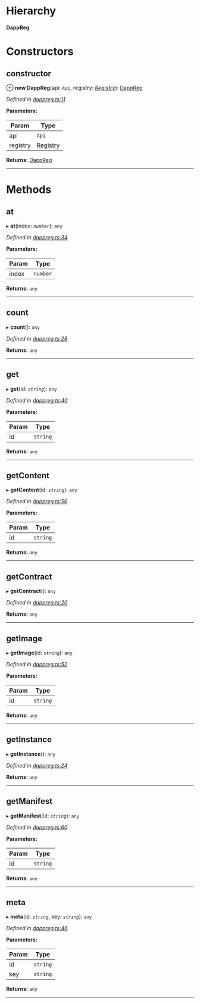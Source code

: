 

# Hierarchy

**DappReg**

# Constructors

<a id="constructor"></a>

##  constructor

⊕ **new DappReg**(api: *`Api`*, registry: *[Registry](_registry_.registry.md)*): [DappReg](_dappreg_.dappreg.md)

*Defined in [dappreg.ts:11](https://github.com/paritytech/js-libs/blob/0aad080/packages/contracts/src/dappreg.ts#L11)*

**Parameters:**

| Param | Type |
| ------ | ------ |
| api | `Api` |
| registry | [Registry](_registry_.registry.md) |

**Returns:** [DappReg](_dappreg_.dappreg.md)

___

# Methods

<a id="at"></a>

##  at

▸ **at**(index: *`number`*): `any`

*Defined in [dappreg.ts:34](https://github.com/paritytech/js-libs/blob/0aad080/packages/contracts/src/dappreg.ts#L34)*

**Parameters:**

| Param | Type |
| ------ | ------ |
| index | `number` |

**Returns:** `any`

___
<a id="count"></a>

##  count

▸ **count**(): `any`

*Defined in [dappreg.ts:28](https://github.com/paritytech/js-libs/blob/0aad080/packages/contracts/src/dappreg.ts#L28)*

**Returns:** `any`

___
<a id="get"></a>

##  get

▸ **get**(id: *`string`*): `any`

*Defined in [dappreg.ts:40](https://github.com/paritytech/js-libs/blob/0aad080/packages/contracts/src/dappreg.ts#L40)*

**Parameters:**

| Param | Type |
| ------ | ------ |
| id | `string` |

**Returns:** `any`

___
<a id="getcontent"></a>

##  getContent

▸ **getContent**(id: *`string`*): `any`

*Defined in [dappreg.ts:56](https://github.com/paritytech/js-libs/blob/0aad080/packages/contracts/src/dappreg.ts#L56)*

**Parameters:**

| Param | Type |
| ------ | ------ |
| id | `string` |

**Returns:** `any`

___
<a id="getcontract"></a>

##  getContract

▸ **getContract**(): `any`

*Defined in [dappreg.ts:20](https://github.com/paritytech/js-libs/blob/0aad080/packages/contracts/src/dappreg.ts#L20)*

**Returns:** `any`

___
<a id="getimage"></a>

##  getImage

▸ **getImage**(id: *`string`*): `any`

*Defined in [dappreg.ts:52](https://github.com/paritytech/js-libs/blob/0aad080/packages/contracts/src/dappreg.ts#L52)*

**Parameters:**

| Param | Type |
| ------ | ------ |
| id | `string` |

**Returns:** `any`

___
<a id="getinstance"></a>

##  getInstance

▸ **getInstance**(): `any`

*Defined in [dappreg.ts:24](https://github.com/paritytech/js-libs/blob/0aad080/packages/contracts/src/dappreg.ts#L24)*

**Returns:** `any`

___
<a id="getmanifest"></a>

##  getManifest

▸ **getManifest**(id: *`string`*): `any`

*Defined in [dappreg.ts:60](https://github.com/paritytech/js-libs/blob/0aad080/packages/contracts/src/dappreg.ts#L60)*

**Parameters:**

| Param | Type |
| ------ | ------ |
| id | `string` |

**Returns:** `any`

___
<a id="meta"></a>

##  meta

▸ **meta**(id: *`string`*, key: *`string`*): `any`

*Defined in [dappreg.ts:46](https://github.com/paritytech/js-libs/blob/0aad080/packages/contracts/src/dappreg.ts#L46)*

**Parameters:**

| Param | Type |
| ------ | ------ |
| id | `string` |
| key | `string` |

**Returns:** `any`

___

